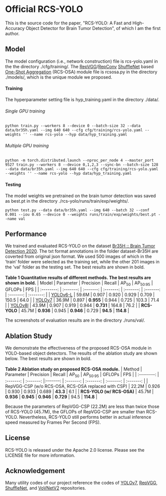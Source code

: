 # Official RCS-YOLO
This is the source code for the paper, "RCS-YOLO: A Fast and High-Accuracy Object Detector for Brain Tumor Detection", of which I am the first author.

## Model
The model configuration (i.e., network construction) file is rcs-yolo.yaml in the the directory ./cfg/training/. The [RepVGG](https://openaccess.thecvf.com/content/CVPR2021/papers/Ding_RepVGG_Making_VGG-Style_ConvNets_Great_Again_CVPR_2021_paper.pdf)/[RepConv](https://arxiv.org/pdf/2207.02696.pdf) [ShuffleNet](https://openaccess.thecvf.com/content_ECCV_2018/papers/Ningning_Light-weight_CNN_Architecture_ECCV_2018_paper.pdf) based [One-Shot Aggregation](https://openaccess.thecvf.com/content_CVPR_2020/papers/Lee_CenterMask_Real-Time_Anchor-Free_Instance_Segmentation_CVPR_2020_paper.pdf) (RCS-OSA) module file is rcsosa.py in the directory ./models/, which is the unique module we proposed.

#### Training

The hyperparameter setting file is hyp_training.yaml in the directory ./data/.

###### Single GPU training
```
python train.py --workers 8 --device 0 --batch-size 32 --data data/br35h.yaml --img 640 640 --cfg cfg/training/rcs-yolo.yaml --weights '' --name rcs-yolo --hyp data/hyp_training.yaml
```

###### Multiple GPU training
```
python -m torch.distributed.launch --nproc_per_node 4 --master_port 9527 train.py --workers 8 --device 0,1,2,3 --sync-bn --batch-size 128 --data data/br35h.yaml --img 640 640 --cfg cfg/training/rcs-yolo.yaml --weights '' --name rcs-yolo --hyp data/hyp_training.yaml
```

#### Testing

The model weights we pretrained on the brain tumor detection was saved as best.pt in the directory ./rcs-yolo/runs/train/exp/weights/.
```
python test.py --data data/br35h.yaml --img 640 --batch 32 --conf 0.001 --iou 0.65 --device 0 --weights runs/train/exp/weights/best.pt --name val
```

## Performance
We trained and evaluated RCS-YOLO on the dataset [Br35H :: Brain Tumor Detection 2020](https://www.kaggle.com/datasets/ahmedhamada0/brain-tumor-detection). The txt format annotations in the folder dataset-Br35H are coverted from original json format. We used 500 images of which in the ’train’ folder were selected as the training set, while the other 201 images in the ’val’ folder as the testing set. The best results are shown in bold.<br />
<br />
**Table 1 Quantitative results of different methods. The best results are shown in bold.** 
| Model | Parameter | Precision | Recall | AP<sub>50</sub> | AP<sub>50:95</sub> | GFLOPs | FPS |
| :--------: | :-------: | :-------: | :-------: | :-------: | :-------: | :-------: | :-------: |
| [YOLOv6-L](https://github.com/meituan/YOLOv6) | 59.6M | 0.907 | 0.920 | 0.929 | 0.709 | 150.5 | 64.0 |
| [YOLOv7](https://github.com/WongKinYiu/yolov7) | 36.9M | 0.897 | **0.955** | 0.944 | 0.725 | 103.3 | 71.4 |
| [YOLOv8l](https://github.com/ultralytics/ultralytics) | 43.9M | 0.907 | 0.919 | 0.944 | **0.731** | 164.8 | 76.2 |
| **RCS-YOLO** | 45.7M | **0.936** | 0.945 | **0.946** | 0.729 | **94.5** | **114.8** |

The screenshots of evaluation results are in the directory ./runs/val/.

## Ablation Study
We demonstrate the effectiveness of the proposed RCS-OSA module in YOLO-based object detectors. The results of the ablation study are shown below. The best results are shown in bold.<br />
<br />
**Table 2 Ablation study on proposed RCS-OSA module.** 
| Method | Parameter | Precision | Recall | AP<sub>50</sub> | AP<sub>50:95</sub> | GFLOPs | FPS |
| :--------: | :-------: | :-------: |:-------: | :-------: | :-------: | :-------: | :-------: |
| RepVGG-CSP (w/o RCS-OSA, RCS-OSA replaced with CSP) | 22.2M | 0.926 | 0.930 | 0.933 | 0.689 | **43.3** | 6.1 |
| **RCS-YOLO (w/ RCS-OSA)** | 45.7M | **0.936** | **0.945** | **0.946** | **0.729** | 94.5 | **114.8** |

Because the parameters of RepVGG-CSP (22.2M) are less than twice those of RCS-YOLO (45.7M), the GFLOPs of RepVGG-CSP are smaller than RCS-YOLO. Nevertheless, RCS-YOLO still performs better in actual inference speed measured by Frames Per Second (FPS).

## License
RCS-YOLO is released under the Apache 2.0 license. Please see the LICENSE file for more information.

## Acknowledgement
Many utility codes of our project reference the codes of [YOLOv7](https://github.com/WongKinYiu/yolov7), [RepVGG](https://github.com/DingXiaoH/RepVGG), [ShuffleNet](https://github.com/megvii-model/ShuffleNet-Series), and [VoVNetV2](https://github.com/youngwanLEE/vovnet-detectron2) repositories.

